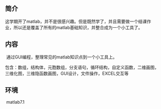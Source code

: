 ## 简介

​	这学期开了matlab，并不是很感兴趣。但是既然学了，并且需要做一个结课作业，所以还是覆盖了所有的matlab基础知识，并整合成为一个小工具了。

## 内容

​	通过GUI编程，整理常见的matlab知识点到一个小工具上。

​	包含：数组，结构体，元胞数组，分支语句，循环结构，自定义函数，二维画图，三维化图，三维隐函数画图，GUI设计，文件操作，EXCEL交互等 

## 环境

​	matlab7.1

## 